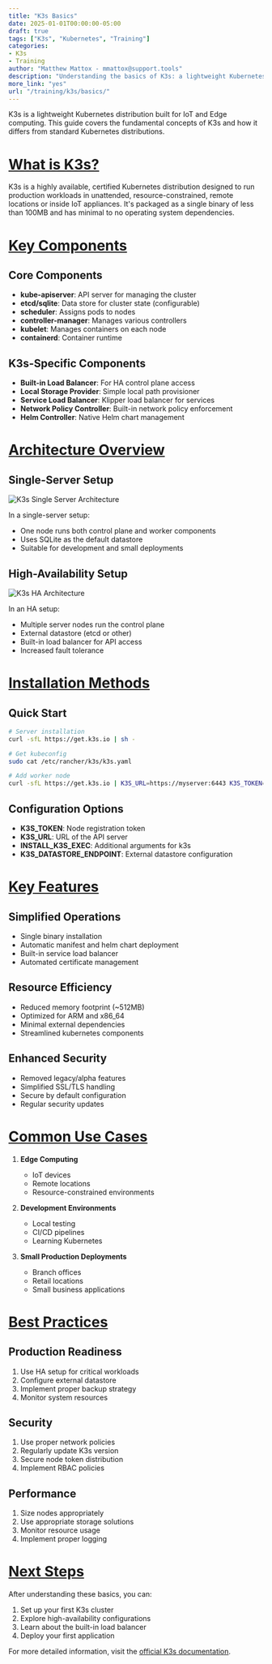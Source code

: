 ```yaml
---
title: "K3s Basics"
date: 2025-01-01T00:00:00-05:00
draft: true
tags: ["K3s", "Kubernetes", "Training"]
categories:
- K3s
- Training
author: "Matthew Mattox - mmattox@support.tools"
description: "Understanding the basics of K3s: a lightweight Kubernetes distribution"
more_link: "yes"
url: "/training/k3s/basics/"
---
```


K3s is a lightweight Kubernetes distribution built for IoT and Edge computing. This guide covers the fundamental concepts of K3s and how it differs from standard Kubernetes distributions.

<!--more-->

# [What is K3s?](#what-is-k3s)

K3s is a highly available, certified Kubernetes distribution designed to run production workloads in unattended, resource-constrained, remote locations or inside IoT appliances. It's packaged as a single binary of less than 100MB and has minimal to no operating system dependencies.

# [Key Components](#key-components)

## Core Components
- **kube-apiserver**: API server for managing the cluster
- **etcd/sqlite**: Data store for cluster state (configurable)
- **scheduler**: Assigns pods to nodes
- **controller-manager**: Manages various controllers
- **kubelet**: Manages containers on each node
- **containerd**: Container runtime

## K3s-Specific Components
- **Built-in Load Balancer**: For HA control plane access
- **Local Storage Provider**: Simple local path provisioner
- **Service Load Balancer**: Klipper load balancer for services
- **Network Policy Controller**: Built-in network policy enforcement
- **Helm Controller**: Native Helm chart management

# [Architecture Overview](#architecture-overview)

## Single-Server Setup
![K3s Single Server Architecture](/training/k3s/k3s-architecture-single-server.svg)

In a single-server setup:
- One node runs both control plane and worker components
- Uses SQLite as the default datastore
- Suitable for development and small deployments

## High-Availability Setup
![K3s HA Architecture](/training/k3s/k3s-architecture-ha-embedded.svg)

In an HA setup:
- Multiple server nodes run the control plane
- External datastore (etcd or other)
- Built-in load balancer for API access
- Increased fault tolerance

# [Installation Methods](#installation-methods)

## Quick Start
```bash
# Server installation
curl -sfL https://get.k3s.io | sh -

# Get kubeconfig
sudo cat /etc/rancher/k3s/k3s.yaml

# Add worker node
curl -sfL https://get.k3s.io | K3S_URL=https://myserver:6443 K3S_TOKEN=mynodetoken sh -
```

## Configuration Options
- **K3S_TOKEN**: Node registration token
- **K3S_URL**: URL of the API server
- **INSTALL_K3S_EXEC**: Additional arguments for k3s
- **K3S_DATASTORE_ENDPOINT**: External datastore configuration

# [Key Features](#key-features)

## Simplified Operations
- Single binary installation
- Automatic manifest and helm chart deployment
- Built-in service load balancer
- Automated certificate management

## Resource Efficiency
- Reduced memory footprint (~512MB)
- Optimized for ARM and x86_64
- Minimal external dependencies
- Streamlined kubernetes components

## Enhanced Security
- Removed legacy/alpha features
- Simplified SSL/TLS handling
- Secure by default configuration
- Regular security updates

# [Common Use Cases](#use-cases)

1. **Edge Computing**
   - IoT devices
   - Remote locations
   - Resource-constrained environments

2. **Development Environments**
   - Local testing
   - CI/CD pipelines
   - Learning Kubernetes

3. **Small Production Deployments**
   - Branch offices
   - Retail locations
   - Small business applications

# [Best Practices](#best-practices)

## Production Readiness
1. Use HA setup for critical workloads
2. Configure external datastore
3. Implement proper backup strategy
4. Monitor system resources

## Security
1. Use proper network policies
2. Regularly update K3s version
3. Secure node token distribution
4. Implement RBAC policies

## Performance
1. Size nodes appropriately
2. Use appropriate storage solutions
3. Monitor resource usage
4. Implement proper logging

# [Next Steps](#next-steps)

After understanding these basics, you can:
1. Set up your first K3s cluster
2. Explore high-availability configurations
3. Learn about the built-in load balancer
4. Deploy your first application

For more detailed information, visit the [official K3s documentation](https://rancher.com/docs/k3s/latest/en/).
